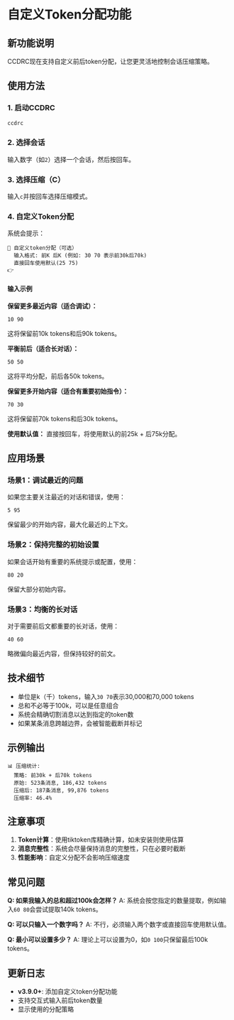 # 自定义Token分配功能

## 新功能说明
CCDRC现在支持自定义前后token分配，让您更灵活地控制会话压缩策略。

## 使用方法

### 1. 启动CCDRC
```bash
ccdrc
```

### 2. 选择会话
输入数字（如`2`）选择一个会话，然后按回车。

### 3. 选择压缩（C）
输入`c`并按回车选择压缩模式。

### 4. 自定义Token分配
系统会提示：
```
🎯 自定义token分配（可选）
  输入格式: 前K 后K (例如: 30 70 表示前30k后70k)
  直接回车使用默认(25 75)
👉 
```

#### 输入示例

**保留更多最近内容（适合调试）：**
```
10 90
```
这将保留前10k tokens和后90k tokens。

**平衡前后（适合长对话）：**
```
50 50
```
这将平均分配，前后各50k tokens。

**保留更多开始内容（适合有重要初始指令）：**
```
70 30
```
这将保留前70k tokens和后30k tokens。

**使用默认值：**
直接按回车，将使用默认的前25k + 后75k分配。

## 应用场景

### 场景1：调试最近的问题
如果您主要关注最近的对话和错误，使用：
```
5 95
```
保留最少的开始内容，最大化最近的上下文。

### 场景2：保持完整的初始设置
如果会话开始有重要的系统提示或配置，使用：
```
80 20
```
保留大部分初始内容。

### 场景3：均衡的长对话
对于需要前后文都重要的长对话，使用：
```
40 60
```
略微偏向最近内容，但保持较好的前文。

## 技术细节

- 单位是k（千）tokens，输入`30 70`表示30,000和70,000 tokens
- 总和不必等于100k，可以是任意组合
- 系统会精确切割消息以达到指定的token数
- 如果某条消息跨越边界，会被智能截断并标记

## 示例输出

```
📊 压缩统计:
  策略: 前30k + 后70k tokens
  原始: 523条消息, 186,432 tokens
  压缩后: 187条消息, 99,876 tokens
  压缩率: 46.4%
```

## 注意事项

1. **Token计算**：使用tiktoken库精确计算，如未安装则使用估算
2. **消息完整性**：系统会尽量保持消息的完整性，只在必要时截断
3. **性能影响**：自定义分配不会影响压缩速度

## 常见问题

**Q: 如果我输入的总和超过100k会怎样？**
A: 系统会按您指定的数量提取，例如输入`60 80`会尝试提取140k tokens。

**Q: 可以只输入一个数字吗？**
A: 不行，必须输入两个数字或直接回车使用默认值。

**Q: 最小可以设置多少？**
A: 理论上可以设置为0，如`0 100`只保留最后100k tokens。

## 更新日志

- **v3.9.0+**: 添加自定义token分配功能
- 支持交互式输入前后token数量
- 显示使用的分配策略